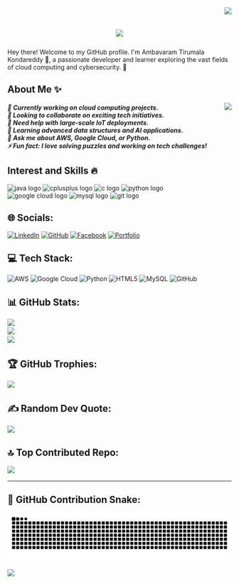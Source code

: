 <img align="right" src="https://komarev.com/ghpvc/?username=kondareddy1209&style=flat-square">

<h1 align="center">
  <a href="https://git.io/typing-svg">
    <img src="https://readme-typing-svg.herokuapp.com/?lines=Hey+👋;Welcome+to+my+profile!;+I'm+Ambavaram+Tirumala+Kondareddy!;&center=true&size=20">
  </a>
</h1>

<p align="left">Hey there! Welcome to my GitHub profile. I'm Ambavaram Tirumala Kondareddy 👋, a passionate developer and learner exploring the vast fields of cloud computing and cybersecurity. 🚀</p>

<h2 align="left">About Me ✨</h2>

<img align="right" height="200" src="https://i.imgflip.com/7m4wl6.gif" />

<h5 align="left">🔭 Currently working on cloud computing projects.<br>👯 Looking to collaborate on exciting tech initiatives.<br>🤝 Need help with large-scale IoT deployments.<br>🌱 Learning advanced data structures and AI applications.<br>💬 Ask me about AWS, Google Cloud, or Python.<br>⚡ Fun fact: I love solving puzzles and working on tech challenges!</h5>

<h2 align="left">Interest and Skills 🔥</h2>

<div align="left">
  <img src="https://cdn.jsdelivr.net/gh/devicons/devicon/icons/java/java-original.svg" height="30" width="42" alt="java logo"  />
  <img src="https://cdn.jsdelivr.net/gh/devicons/devicon/icons/cplusplus/cplusplus-original.svg" height="30" width="42" alt="cplusplus logo"  />
  <img src="https://cdn.jsdelivr.net/gh/devicons/devicon/icons/c/c-original.svg" height="30" width="42" alt="c logo"  />
  <img src="https://cdn.jsdelivr.net/gh/devicons/devicon/icons/python/python-original.svg" height="30" width="42" alt="python logo"  />
  <img src="https://cdn.jsdelivr.net/gh/devicons/devicon/icons/googlecloud/googlecloud-original.svg" height="30" width="42" alt="google cloud logo"  />
  <img src="https://cdn.jsdelivr.net/gh/devicons/devicon/icons/mysql/mysql-original.svg" height="30" width="42" alt="mysql logo"  />
  <img src="https://cdn.jsdelivr.net/gh/devicons/devicon/icons/git/git-original.svg" height="30" width="42" alt="git logo"  />
</div>

## 🌐 Socials:
<a href="https://www.linkedin.com/in/ambavaram-tirumala-kondareddy-b68851275/"><img src="https://img.shields.io/badge/LinkedIn-%230077B5.svg?style=for-the-badge&logo=linkedin&logoColor=white" alt="LinkedIn"/></a>
<a href="https://github.com/Kondareddy1209"><img src="https://img.shields.io/badge/GitHub-%23121011.svg?style=for-the-badge&logo=github&logoColor=white" alt="GitHub"/></a>
<a href="https://www.facebook.com/profile.php?id=100057444433769"><img src="https://img.shields.io/badge/Facebook-%231877F2.svg?style=for-the-badge&logo=facebook&logoColor=white" alt="Facebook"/></a>
<a href="https://kondareddy1209.github.io/"><img src="https://img.shields.io/badge/Portfolio-%23FF5722.svg?style=for-the-badge&logo=google-chrome&logoColor=white" alt="Portfolio"/></a>

## 💻 Tech Stack:
![AWS](https://img.shields.io/badge/AWS-%23FF9900.svg?style=for-the-badge&logo=amazon-aws&logoColor=white) 
![Google Cloud](https://img.shields.io/badge/GoogleCloud-%234285F4.svg?style=for-the-badge&logo=google-cloud&logoColor=white) 
![Python](https://img.shields.io/badge/python-3670A0?style=for-the-badge&logo=python&logoColor=ffdd54) 
![HTML5](https://img.shields.io/badge/html5-%23E34F26.svg?style=for-the-badge&logo=html5&logoColor=white) 
![MySQL](https://img.shields.io/badge/mysql-4479A1.svg?style=for-the-badge&logo=mysql&logoColor=white) 
![GitHub](https://img.shields.io/badge/github-%23121011.svg?style=for-the-badge&logo=github&logoColor=white)

## 📊 GitHub Stats:
![](https://github-readme-stats.vercel.app/api?username=kondareddy1209&theme=dark&hide_border=false&include_all_commits=false&count_private=false)<br/>
![](https://github-readme-streak-stats.herokuapp.com/?user=kondareddy1209&theme=dark&hide_border=false)<br/>
![](https://github-readme-stats.vercel.app/api/top-langs/?username=kondareddy1209&theme=dark&hide_border=false&include_all_commits=false&count_private=false&layout=compact)

## 🏆 GitHub Trophies:
![](https://github-profile-trophy.vercel.app/?username=kondareddy1209&theme=radical&no-frame=false&no-bg=false&margin-w=4)

## ✍️ Random Dev Quote:
![](https://quotes-github-readme.vercel.app/api?type=horizontal&theme=radical)

## 🔝 Top Contributed Repo:
![](https://github-contributor-stats.vercel.app/api?username=kondareddy1209&limit=5&theme=dark&combine_all_yearly_contributions=true)

---

## 🐍 GitHub Contribution Snake:
<div align="center">
  <picture>
    <source media="(prefers-color-scheme: dark)" srcset="https://raw.githubusercontent.com/kondareddy1209/kondareddy1209/output/github-contribution-grid-snake-dark.svg" />
    <source media="(prefers-color-scheme: light)" srcset="https://raw.githubusercontent.com/kondareddy1209/kondareddy1209/output/github-contribution-grid-snake.svg" />
    <img alt="github-snake" src="https://raw.githubusercontent.com/kondareddy1209/kondareddy1209/output/github-contribution-grid-snake.svg" />
  </picture>
</div>


[![](https://visitcount.itsvg.in/api?id=kondareddy1209&icon=0&color=0)](https://visitcount.itsvg.in)
